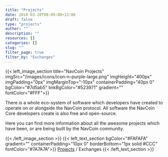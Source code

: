 ```yaml
---
title: "Projects"
date: 2018-03-20T08:09:08+13:00
draft: false
type: "projects"
author: ""
description: ""
resources: []
categories: []
slug: ""
filter_page: true
filter_by: "Exchanges"
---
```

{{< left_image_section
    title="NavCoin Projects"
    imgSrc="/images/icons/icon-n-purple-large.png"
    imgHeight="400px"
    imgPadding="0px"
    imgMarginTop="-10px"
    containerPadding="40px 0"
    bgColor="#7d5ab5"
    linkBgColor="#523971"
    gradient=""
    fontColor="#FFF">}}
    <p>There is a whole eco-system of software which developers have created to operate on or alongside the NavCoin protocol. All software the NavCoin Core developers create is also free and open-source.</p>
    <p>Here you can find more information about all the awesome projects which have been, or are being built by the NavCoin community.</p>
{{< /left_image_section >}}
{{< left_text_section
    bgColor="#FAFAFA"
    gradient=""
    containerPadding="10px 0"
    borderBottom="1px solid #CCC"
    fontColor="#7A7A7A">}}
    <a href="/projects/">Projects</a> / Exchanges
{{< /left_text_section >}}
